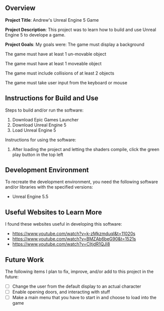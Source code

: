 ## Overview

**Project Title**: Andrew's Unreal Engine 5 Game

**Project Description**: This project was to learn how to build and use Unreal Engine 5 to develope a game. 

**Project Goals**: My goals were:
The game must display a background

The game must have at least 1 un-movable object

The game must have at least 1 moveable object

The game must include collisions of at least 2 objects

The game must take user input from the keyboard or mouse 


## Instructions for Build and Use

Steps to build and/or run the software:

1. Download Epic Games Launcher
2. Download Unreal Engine 5
3. Load Unreal Engine 5

Instructions for using the software:

1. After loading the project and letting the shaders compile, click the green play button in the top left

## Development Environment 

To recreate the development environment, you need the following software and/or libraries with the specified versions:

* Unreal Engine 5.5

## Useful Websites to Learn More

I found these websites useful in developing this software:

* https://www.youtube.com/watch?v=k-zMkzmduqI&t=11020s
* https://www.youtube.com/watch?v=BMZAb6beG90&t=1521s
* https://www.youtube.com/watch?v=CItjdR1QJl8

## Future Work

The following items I plan to fix, improve, and/or add to this project in the future:

* [ ] Change the user from the default display to an actual character
* [ ] Enable opening doors, and interacting with stuff
* [ ] Make a main menu that you have to start in and choose to load into the game
